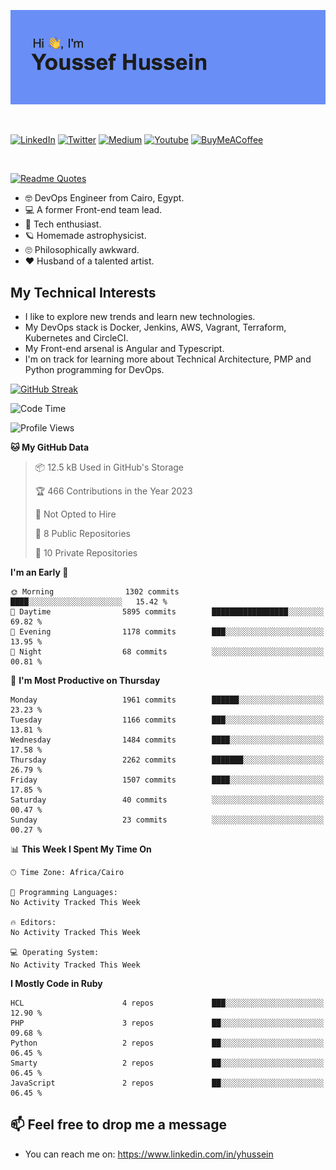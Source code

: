 [![Youssef's GitHub Banner](./assets/youssef-hussein.png)](https://github.com/yorki404)

</br>

[![LinkedIn](https://img.shields.io/badge/linkedin-%230077B5.svg?style=for-the-badge&logo=linkedin&logoColor=white)](https://www.linkedin.com/in/yhussein/)
[![Twitter](https://img.shields.io/badge/yorki404-%231DA1F2.svg?style=for-the-badge&logo=Twitter&logoColor=white)](https://twitter.com/devqik_)
[![Medium](https://img.shields.io/badge/Medium-12100E?style=for-the-badge&logo=medium&logoColor=white)](https://medium.com/@devqik)
[![Youtube](https://img.shields.io/badge/YouTube-FF0000?style=for-the-badge&logo=youtube&logoColor=white)](https://www.youtube.com/@devqik)
[![BuyMeACoffee](https://img.shields.io/badge/Buy%20Me%20a%20Coffee-ffdd00?style=for-the-badge&logo=buy-me-a-coffee&logoColor=black)](https://www.buymeacoffee.com/devqik)

</br>

[![Readme Quotes](https://quotes-github-readme.vercel.app/api?type=horizontal&theme=dark)](https://github.com/piyushsuthar/github-readme-quotes)


- :nerd_face: DevOps Engineer from Cairo, Egypt.
- :computer: A former Front-end team lead.
- :satellite: Tech enthusiast.
- :ringed_planet: Homemade astrophysicist.
- :roll_eyes: Philosophically awkward.
- :heart: Husband of a talented artist.

## My Technical Interests

- I like to explore new trends and learn new technologies.
- My DevOps stack is Docker, Jenkins, AWS, Vagrant, Terraform, Kubernetes and CircleCI.
- My Front-end arsenal is Angular and Typescript.
- I'm on track for learning more about Technical Architecture, PMP and Python programming for DevOps.

[![GitHub Streak](https://github-readme-streak-stats.herokuapp.com/?user=devqik&theme=dark)](https://git.io/streak-stats)

<!--START_SECTION:waka-->
![Code Time](http://img.shields.io/badge/Code%20Time-532%20hrs%202%20mins-blue)

![Profile Views](http://img.shields.io/badge/Profile%20Views-12-blue)

**🐱 My GitHub Data** 

> 📦 12.5 kB Used in GitHub's Storage 
 > 
> 🏆 466 Contributions in the Year 2023
 > 
> 🚫 Not Opted to Hire
 > 
> 📜 8 Public Repositories 
 > 
> 🔑 10 Private Repositories 
 > 
**I'm an Early 🐤** 

```text
🌞 Morning                1302 commits        ████░░░░░░░░░░░░░░░░░░░░░   15.42 % 
🌆 Daytime                5895 commits        █████████████████░░░░░░░░   69.82 % 
🌃 Evening                1178 commits        ███░░░░░░░░░░░░░░░░░░░░░░   13.95 % 
🌙 Night                  68 commits          ░░░░░░░░░░░░░░░░░░░░░░░░░   00.81 % 
```
📅 **I'm Most Productive on Thursday** 

```text
Monday                   1961 commits        ██████░░░░░░░░░░░░░░░░░░░   23.23 % 
Tuesday                  1166 commits        ███░░░░░░░░░░░░░░░░░░░░░░   13.81 % 
Wednesday                1484 commits        ████░░░░░░░░░░░░░░░░░░░░░   17.58 % 
Thursday                 2262 commits        ███████░░░░░░░░░░░░░░░░░░   26.79 % 
Friday                   1507 commits        ████░░░░░░░░░░░░░░░░░░░░░   17.85 % 
Saturday                 40 commits          ░░░░░░░░░░░░░░░░░░░░░░░░░   00.47 % 
Sunday                   23 commits          ░░░░░░░░░░░░░░░░░░░░░░░░░   00.27 % 
```


📊 **This Week I Spent My Time On** 

```text
🕑︎ Time Zone: Africa/Cairo

💬 Programming Languages: 
No Activity Tracked This Week

🔥 Editors: 
No Activity Tracked This Week

💻 Operating System: 
No Activity Tracked This Week
```

**I Mostly Code in Ruby** 

```text
HCL                      4 repos             ███░░░░░░░░░░░░░░░░░░░░░░   12.90 % 
PHP                      3 repos             ██░░░░░░░░░░░░░░░░░░░░░░░   09.68 % 
Python                   2 repos             ██░░░░░░░░░░░░░░░░░░░░░░░   06.45 % 
Smarty                   2 repos             ██░░░░░░░░░░░░░░░░░░░░░░░   06.45 % 
JavaScript               2 repos             ██░░░░░░░░░░░░░░░░░░░░░░░   06.45 % 
```




<!--END_SECTION:waka-->

## 📫 Feel free to drop me a message
- You can reach me on: https://www.linkedin.com/in/yhussein

